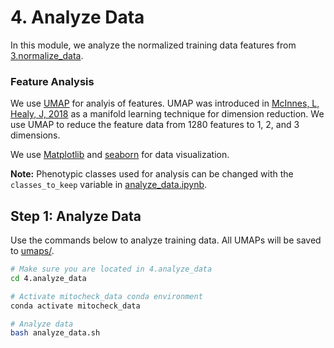 # 4. Analyze Data

In this module, we analyze the normalized training data features from [3.normalize_data](../3.normalize_data/normalized_data/training_data.csv.gz).

### Feature Analysis

We use [UMAP](https://github.com/lmcinnes/umap) for analyis of features.
UMAP was introduced in [McInnes, L, Healy, J, 2018](https://arxiv.org/abs/1802.03426) as a manifold learning technique for dimension reduction.
We use UMAP to reduce the feature data from 1280 features to 1, 2, and 3 dimensions.

We use [Matplotlib](https://matplotlib.org/) and [seaborn](https://seaborn.pydata.org/) for data visualization.

**Note:** Phenotypic classes used for analysis can be changed with the `classes_to_keep` variable in [analyze_data.ipynb](analyze_data.ipynb).

## Step 1: Analyze Data

Use the commands below to analyze training data.
All UMAPs will be saved to [umaps/](umaps/).

```sh
# Make sure you are located in 4.analyze_data
cd 4.analyze_data

# Activate mitocheck_data conda environment
conda activate mitocheck_data

# Analyze data
bash analyze_data.sh
```
